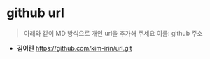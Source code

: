# github url
> 아래와 같이 MD 방식으로 개인 url을 추가해 주세요
> 이름: github 주소

* **김이린** https://github.com/kim-irin/url.git
